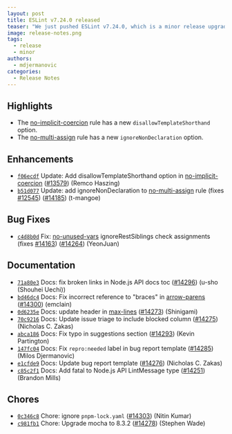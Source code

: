 ```yaml
---
layout: post
title: ESLint v7.24.0 released
teaser: "We just pushed ESLint v7.24.0, which is a minor release upgrade of ESLint. This release adds some new features and fixes several bugs found in the previous release."
image: release-notes.png
tags:
  - release
  - minor
authors:
  - mdjermanovic
categories:
  - Release Notes
---
```


## Highlights

* The [no-implicit-coercion](/docs/rules/no-implicit-coercion) rule has a new `disallowTemplateShorthand` option.
* The [no-multi-assign](/docs/rules/no-multi-assign) rule has a new `ignoreNonDeclaration` option.








## Enhancements


* [`f06ecdf`](https://github.com/eslint/eslint/commit/f06ecdf78b6d6f366434d73a6acfe7041d575223) Update: Add disallowTemplateShorthand option in [no-implicit-coercion](/docs/rules/no-implicit-coercion) ([#13579](https://github.com/eslint/eslint/issues/13579)) (Remco Haszing)
* [`b51d077`](https://github.com/eslint/eslint/commit/b51d0778d76c2aa27578caca3ea82c867dced3e4) Update: add ignoreNonDeclaration to [no-multi-assign](/docs/rules/no-multi-assign) rule (fixes [#12545](https://github.com/eslint/eslint/issues/12545)) ([#14185](https://github.com/eslint/eslint/issues/14185)) (t-mangoe)




## Bug Fixes


* [`c4d8b0d`](https://github.com/eslint/eslint/commit/c4d8b0db62b859e721105d4bc0f4044ce346995e) Fix: [no-unused-vars](/docs/rules/no-unused-vars) ignoreRestSiblings check assignments (fixes [#14163](https://github.com/eslint/eslint/issues/14163)) ([#14264](https://github.com/eslint/eslint/issues/14264)) (YeonJuan)




## Documentation


* [`71a80e3`](https://github.com/eslint/eslint/commit/71a80e38aab2dada01b808ed43d9b0e806d863c4) Docs: fix broken links in Node.js API docs toc ([#14296](https://github.com/eslint/eslint/issues/14296)) (u-sho (Shouhei Uechi))
* [`bd46dc4`](https://github.com/eslint/eslint/commit/bd46dc4647faa4c3bbb5f60d4c00616a64081398) Docs: Fix incorrect reference to "braces" in [arrow-parens](/docs/rules/arrow-parens) ([#14300](https://github.com/eslint/eslint/issues/14300)) (emclain)
* [`0d6235e`](https://github.com/eslint/eslint/commit/0d6235ea201b8b90761ee69bb4d46ae18899c28d) Docs: update header in [max-lines](/docs/rules/max-lines) ([#14273](https://github.com/eslint/eslint/issues/14273)) (Shinigami)
* [`70c9216`](https://github.com/eslint/eslint/commit/70c92164017238e329e3a2d1654a0227b8f953f7) Docs: Update issue triage to include blocked column ([#14275](https://github.com/eslint/eslint/issues/14275)) (Nicholas C. Zakas)
* [`abca186`](https://github.com/eslint/eslint/commit/abca186a845200fd7728c4e5f220973e640054f9) Docs: Fix typo in suggestions section ([#14293](https://github.com/eslint/eslint/issues/14293)) (Kevin Partington)
* [`147fc04`](https://github.com/eslint/eslint/commit/147fc045e699811fab33dddf77498324ddf7e9d6) Docs: Fix `repro:needed` label in bug report template ([#14285](https://github.com/eslint/eslint/issues/14285)) (Milos Djermanovic)
* [`e1cfde9`](https://github.com/eslint/eslint/commit/e1cfde93eec71a15c2df1ad660a7a6171204ba80) Docs: Update bug report template ([#14276](https://github.com/eslint/eslint/issues/14276)) (Nicholas C. Zakas)
* [`c85c2f1`](https://github.com/eslint/eslint/commit/c85c2f1138a9e952655f19ee780ab0c8e35431a8) Docs: Add fatal to Node.js API LintMessage type ([#14251](https://github.com/eslint/eslint/issues/14251)) (Brandon Mills)








## Chores


* [`0c346c8`](https://github.com/eslint/eslint/commit/0c346c87fa83c6d1184fdafb9c0748c2e15a423d) Chore: ignore `pnpm-lock.yaml` ([#14303](https://github.com/eslint/eslint/issues/14303)) (Nitin Kumar)
* [`c981fb1`](https://github.com/eslint/eslint/commit/c981fb1994cd04914042ced1980aa86b68ba7be9) Chore: Upgrade mocha to 8.3.2 ([#14278](https://github.com/eslint/eslint/issues/14278)) (Stephen Wade)


